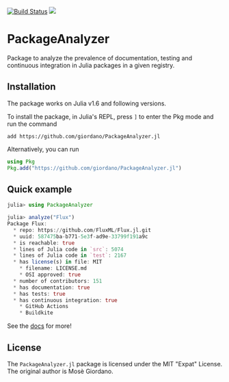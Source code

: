 [![Build Status](https://github.com/giordano/PackageAnalyzer.jl/workflows/CI/badge.svg)](https://github.com/giordano/PackageAnalyzer.jl/actions?query=workflow%3ACI)
[![](https://img.shields.io/badge/docs-dev-blue.svg)](https://giordano.github.io/PackageAnalyzer.jl/dev/)

# PackageAnalyzer

Package to analyze the prevalence of documentation, testing and continuous
integration in Julia packages in a given registry.

## Installation

The package works on Julia v1.6 and following versions.

To install the package, in Julia's REPL, press `]` to enter the Pkg mode and run
the command

```
add https://github.com/giordano/PackageAnalyzer.jl
```

Alternatively, you can run

```julia
using Pkg
Pkg.add("https://github.com/giordano/PackageAnalyzer.jl")
```

## Quick example

```julia
julia> using PackageAnalyzer

julia> analyze("Flux")
Package Flux:
  * repo: https://github.com/FluxML/Flux.jl.git
  * uuid: 587475ba-b771-5e3f-ad9e-33799f191a9c
  * is reachable: true
  * lines of Julia code in `src`: 5074
  * lines of Julia code in `test`: 2167
  * has license(s) in file: MIT
    * filename: LICENSE.md
    * OSI approved: true
  * number of contributors: 151
  * has documentation: true
  * has tests: true
  * has continuous integration: true
    * GitHub Actions
    * Buildkite

```

See the [docs](https://giordano.github.io/PackageAnalyzer.jl/dev/) for more!

## License

The `PackageAnalyzer.jl` package is licensed under the MIT "Expat" License.  The
original author is Mosè Giordano.
